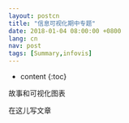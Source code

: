 ```yaml
---
layout: postcn
title: "信息可视化期中专题"
date: 2018-01-04 08:00:00 +0800
lang: cn
nav: post
tags: [Summary,infovis]
---
```


* content
{:toc}

故事和可视化图表
<!-- more -->
在这儿写文章
